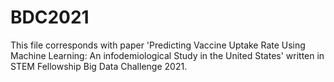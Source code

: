 # BDC2021
This file corresponds with paper 'Predicting Vaccine Uptake Rate Using Machine Learning: An infodemiological Study in the United States' written in STEM Fellowship Big Data Challenge 2021.
